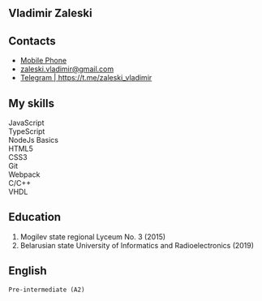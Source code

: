 ## Vladimir Zaleski <br>

## Contacts <br>

<ul>
  <li><a href="tel:+375336278658">Mobile Phone</a></li>
  <li><a href="mailto:zaleski.vladimir@gmail.com">zaleski.vladimir@gmail.com</a></li>
  <li><a href="https://t.me/zaleski_vladimir">Telegram | https://t.me/zaleski_vladimir</a></li>
</ul>

## My skills

  JavaScript<br>TypeScript<br>NodeJs Basics<br>HTML5<br>CSS3<br>Git<br>Webpack<br>C/C++<br>VHDL<br>

## Education

  1. Mogilev state regional Lyceum No. 3 (2015)<br>
  2. Belarusian state University of Informatics and Radioelectronics (2019)<br>
 
 ## English
    Pre-intermediate (А2)
